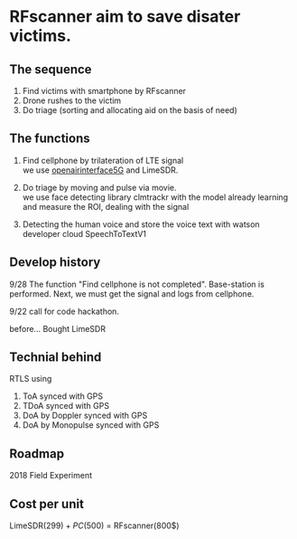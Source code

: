 # RFscanner aim to save disater victims.

## The sequence
1. Find victims with smartphone by RFscanner
2. Drone rushes to the victim
3. Do triage (sorting and allocating aid on the basis of need) 

## The functions
1. Find cellphone by trilateration of LTE signal<br>
 we use [openairinterface5G](https://gitlab.eurecom.fr/oai/openairinterface5g) and LimeSDR.

2. Do triage by moving and pulse via movie.<br>
 we use face detecting library clmtrackr with the model already learning and measure the ROI, dealing with the signal

3. Detecting the human voice and store the voice text with watson developer cloud SpeechToTextV1 

## Develop history
9/28 The function "Find cellphone is not completed". Base-station is performed. Next, we must get the signal and logs from cellphone.

9/22 call for code hackathon.

before...  Bought LimeSDR 

## Technial behind
RTLS using
1. ToA synced with GPS
2. TDoA synced with GPS
3. DoA by Doppler synced with GPS
4. DoA by Monopulse synced with GPS

## Roadmap
2018 Field Experiment

## Cost per unit
LimeSDR(299$) + PC(500$) = RFscanner(800$)
